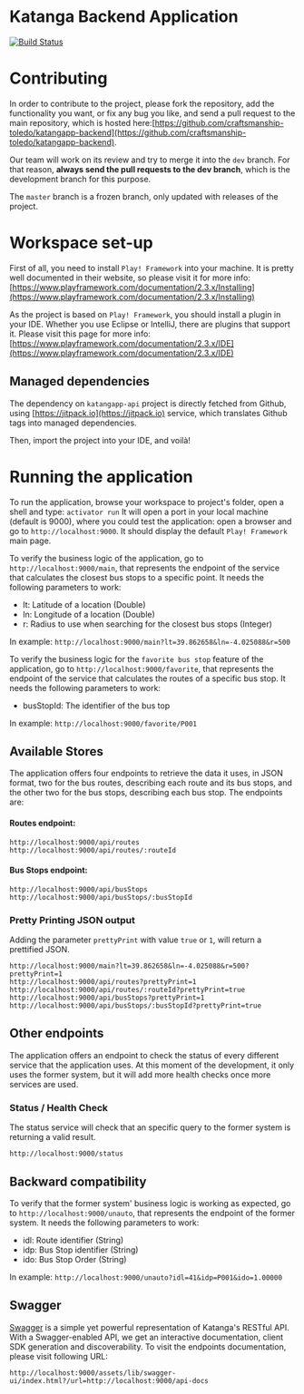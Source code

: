 # Katanga Backend Application

[![Build Status](https://travis-ci.org/craftsmanship-toledo/katangapp-backend.svg)](https://travis-ci.org/craftsmanship-toledo/katangapp-backend)

# Contributing
In order to contribute to the project, please fork the repository, add the
functionality you want, or fix any bug you like, and send a pull request to the
main repository, which is hosted here:[https://github.com/craftsmanship-toledo/katangapp-backend](https://github.com/craftsmanship-toledo/katangapp-backend).

Our team will work on its review and try to merge it into the `dev` branch. For
that reason, **always send the pull requests to the dev branch**, which is the
development branch for this purpose.

The `master` branch is a frozen branch, only updated with releases of the
project.

# Workspace set-up
First of all, you need to install `Play! Framework` into your machine. It is
pretty well documented in their website, so please visit it for more info:
[https://www.playframework.com/documentation/2.3.x/Installing](https://www.playframework.com/documentation/2.3.x/Installing)

As the project is based on `Play! Framework`, you should install a plugin in
your IDE. Whether you use Eclipse or IntelliJ, there are plugins that support
it. Please visit this page for more info:
[https://www.playframework.com/documentation/2.3.x/IDE](https://www.playframework.com/documentation/2.3.x/IDE)

## Managed dependencies
The dependency on `katangapp-api` project is directly fetched from Github, using
[https://jitpack.io](https://jitpack.io) service, which translates Github tags
into managed dependencies.

Then, import the project into your IDE, and voilà!

# Running the application
To run the application, browse your workspace to project's folder, open a shell
and type:
``
activator run
``
It will open a port in your local machine (default is 9000), where you could
test the application: open a browser and go to `http://localhost:9000`. It
should display the default `Play! Framework` main page.

To verify the business logic of the application, go to
`http://localhost:9000/main`, that represents the endpoint of the service
that calculates the closest bus stops to a specific point. It needs the
following parameters to work:

 - lt: Latitude of a location (Double)
 - ln: Longitude of a location (Double)
 - r: Radius to use when searching for the closest bus stops (Integer)

In example: `http://localhost:9000/main?lt=39.862658&ln=-4.025088&r=500`

To verify the business logic for the `favorite bus stop` feature of the
application, go to `http://localhost:9000/favorite`, that represents the
endpoint of the service that calculates the routes of a specific bus
stop. It needs the following parameters to work:

 - busStopId: The identifier of the bus top

In example: `http://localhost:9000/favorite/P001`

## Available Stores
The application offers four endpoints to retrieve the data it uses, in JSON
format, two for the bus routes, describing each route and its bus stops, and
the other two for the bus stops, describing each bus stop. The endpoints are:

#### Routes endpoint:
```
http://localhost:9000/api/routes
http://localhost:9000/api/routes/:routeId
```
#### Bus Stops endpoint:
```
http://localhost:9000/api/busStops
http://localhost:9000/api/busStops/:busStopId
```

### Pretty Printing JSON output

Adding the parameter `prettyPrint` with value `true` or `1`, will return a
prettified JSON.

```
http://localhost:9000/main?lt=39.862658&ln=-4.025088&r=500?prettyPrint=1
http://localhost:9000/api/routes?prettyPrint=1
http://localhost:9000/api/routes/:routeId?prettyPrint=true
http://localhost:9000/api/busStops?prettyPrint=1
http://localhost:9000/api/busStops/:busStopId?prettyPrint=true
```

## Other endpoints
The application offers an endpoint to check the status of every different
service that the application uses. At this moment of the development, it
only uses the former system, but it will add more health checks once more
services are used.

### Status / Health Check
The status service will check that an specific query to the former system
is returning a valid result.
```
http://localhost:9000/status
```

## Backward compatibility
To verify that the former system' business logic is working as expected, go to
`http://localhost:9000/unauto`, that represents the endpoint of the former
system. It needs the following parameters to work:

 - idl: Route identifier (String)
 - idp: Bus Stop identifier (String)
 - ido: Bus Stop Order (String)

In example: `http://localhost:9000/unauto?idl=41&idp=P001&ido=1.00000`

## Swagger
[Swagger](http://swagger.io/) is a simple yet powerful representation of
Katanga's RESTful API. With a Swagger-enabled API, we get an interactive
documentation, client SDK generation and discoverability. To visit the
endpoints documentation, please visit following URL:

`http://localhost:9000/assets/lib/swagger-ui/index.html?/url=http://localhost:9000/api-docs`